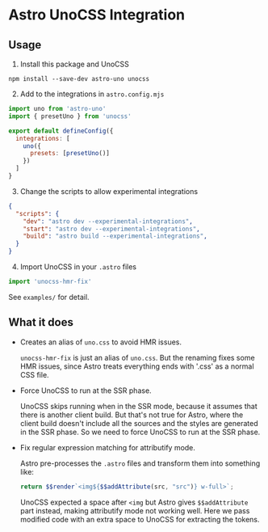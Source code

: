 # Astro UnoCSS Integration


## Usage

1. Install this package and UnoCSS
```shell
npm install --save-dev astro-uno unocss
```
2. Add to the integrations in `astro.config.mjs`
```js
import uno from 'astro-uno'
import { presetUno } from 'unocss'

export default defineConfig({
  integrations: [
    uno({
      presets: [presetUno()]
    })
  ]
}
```
3. Change the scripts to allow experimental integrations
```json
{
  "scripts": {
    "dev": "astro dev --experimental-integrations",
    "start": "astro dev --experimental-integrations",
    "build": "astro build --experimental-integrations",
  }
}
```
4. Import UnoCSS in your `.astro` files
```js
import 'unocss-hmr-fix'
```

See `examples/` for detail.

## What it does

- Creates an alias of `uno.css` to avoid HMR issues.

  `unocss-hmr-fix` is just an alias of `uno.css`. But the renaming fixes some HMR issues, since Astro treats everything ends with '.css' as a normal CSS file.

- Force UnoCSS to run at the SSR phase.

  UnoCSS skips running when in the SSR mode, because it assumes that there is another client build.
  But that's not true for Astro, where the client build doesn't include all the sources and the styles are generated in the SSR phase.
  So we need to force UnoCSS to run at the SSR phase.

- Fix regular expression matching for attributify mode.

  Astro pre-processes the `.astro` files and transform them into something like:
  ```js
  return $$render`<img${$$addAttribute(src, "src")} w-full>`;
  ```
  UnoCSS expected a space after `<img` but Astro gives `$$addAttribute` part instead, making attributify mode not working well.
  Here we pass modified code with an extra space to UnoCSS for extracting the tokens.
